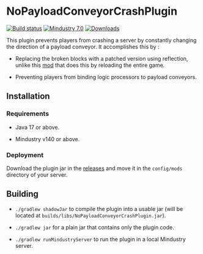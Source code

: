 # NoPayloadConveyorCrashPlugin

[![Build status](https://github.com/Xpdustry/TemplatePlugin/actions/workflows/build.yml/badge.svg?branch=master&event=push)](https://github.com/Xpdustry/TemplatePlugin/actions/workflows/build.yml)
[![Mindustry 7.0](https://img.shields.io/badge/Mindustry-7.0-ffd37f)](https://github.com/Anuken/Mindustry/releases)
[![Downloads](https://img.shields.io/github/downloads/Xpdustry/NoPayloadConveyorCrash/total?color=purple)](https://github.com/Xpdustry/NoPayloadConveyorCrash/releases)

This plugin prevents players from crashing a server by constantly changing the direction of a payload conveyor.
It accomplishes this by :

- Replacing the broken blocks with a patched version using reflection, unlike
  this [mod](https://github.com/Agzam4/Mindustry-bugfixes-plugin) that does this by reloading the entire game.

- Preventing players from binding logic processors to payload conveyors.

## Installation

### Requirements

- Java 17 or above.

- Mindustry v140 or above.

### Deployment

Download the plugin jar in the [releases](https://github.com/Xpdustry/NoPayloadConveyorCrash/releases) and move it in
the `config/mods` directory of your server.

## Building

- `./gradlew shadowJar` to compile the plugin into a usable jar (will be located
  at `builds/libs/NoPayloadConveyorCrashPlugin.jar`).

- `./gradlew jar` for a plain jar that contains only the plugin code.

- `./gradlew runMindustryServer` to run the plugin in a local Mindustry server.
